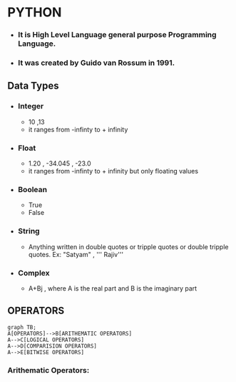 # PYTHON

- ### It is High Level Language general purpose Programming Language.
- ### It was created by Guido van Rossum in 1991.

## Data Types

- ### Integer

  - 10 ,13
  - it ranges from -infinty to + infinity
- ### Float

  - 1.20 , -34.045 , -23.0
  - it ranges from -infinty to + infinity but only floating values
- ### Boolean

  - True
  - False
- ### String

  - Anything written in double quotes or tripple quotes or double tripple quotes. Ex: "Satyam" , ''' Rajiv'''
- ### Complex

  - A+Bj  , where A is the real part and B is the imaginary part

## OPERATORS

```mermaid
graph TB;
A[OPERATORS]-->B[ARITHEMATIC OPERATORS]
A-->C[LOGICAL OPERATORS]
A-->D[COMPARISION OPERATORS]
A-->E[BITWISE OPERATORS]
```


### Arithematic Operators:
